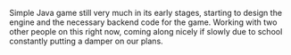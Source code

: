 Simple Java game still very much in its early stages, starting to design the engine and the necessary backend code for the game. Working with two other people on this right now, coming along nicely if slowly due to school constantly putting a damper on our plans.
